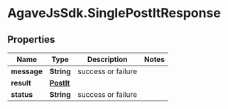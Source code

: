 # AgaveJsSdk.SinglePostItResponse

## Properties
Name | Type | Description | Notes
------------ | ------------- | ------------- | -------------
**message** | **String** | success or failure | 
**result** | [**PostIt**](PostIt.md) |  | 
**status** | **String** | success or failure | 


